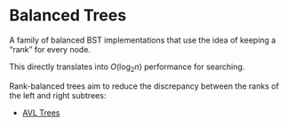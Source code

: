 # Balanced Trees

A family of balanced BST implementations that use the idea of keeping a “rank” for every node.

This directly translates into $O(\log_2n)$ performance for searching.

Rank-balanced trees aim to reduce the discrepancy between the ranks of the left and right subtrees:
- [AVL Trees](avl-trees.md)
